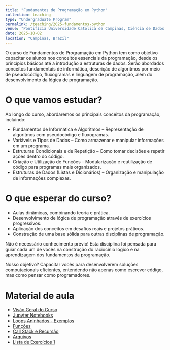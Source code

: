 ```yaml
---
title: "Fundamentos de Programação em Python"
collection: teaching
type: "Undergraduate Program"
permalink: /teaching/2025-fundamentos-python
venue: "Pontifícia Universidade Católica de Campinas, Ciência de Dados e Inteligência Artificial"
date: 2025-10-02
location: "Campinas, Brazil"
---
```


O curso de Fundamentos de Programação em Python tem como objetivo capacitar os alunos nos conceitos essenciais da programação, desde os princípios básicos até a introdução a estruturas de dados. Serão abordados conceitos fundamentais de informática, descrição de algoritmos por meio de pseudocódigo, fluxogramas e linguagem de programação, além do desenvolvimento da lógica de programação. 

# O que vamos estudar?

Ao longo do curso, abordaremos os principais conceitos da programação, incluindo:

- Fundamentos de Informática e Algoritmos – Representação de algoritmos com pseudocódigo e fluxogramas.
- Variáveis e Tipos de Dados – Como armazenar e manipular informações em um programa.
- Estruturas Condicionais e de Repetição – Como tomar decisões e repetir ações dentro do código.
- Criação e Utilização de Funções – Modularização e reutilização de código para programas mais organizados.
- Estruturas de Dados (Listas e Dicionários) – Organização e manipulação de informações complexas.

# O que esperar do curso?

- Aulas dinâmicas, combinando teoria e prática.
- Desenvolvimento de lógica de programação através de exercícios progressivos.
- Aplicação dos conceitos em desafios reais e projetos práticos.
- Construção de uma base sólida para outras disciplinas de programação.

Não é necessário conhecimento prévio! Esta disciplina foi pensada para guiar cada um de vocês na construção do raciocínio lógico e na aprendizagem dos fundamentos da programação.

Nosso objetivo? Capacitar vocês para desenvolverem soluções computacionais eficientes, entendendo não apenas como escrever código, mas como pensar como programadores.


# Material de aula

- [Visão Geral do Curso](https://denmartins.github.io/files/lectures/01-FP-VisaoGeral.pdf)
- [Jupyter Notebooks](https://denmartins.github.io/fundamentos-python-book)
- [Loops Aninhados - Exemplos](https://denmartins.github.io/files/lectures/FP-Exercicios-Loop-Aninhados.pdf)
- [Funções](https://denmartins.github.io/files/lectures/05-FP-Funcoes.pdf)
- [Call Stack e Recursão](https://denmartins.github.io/files/lectures/06-FP-CallStack-Recursao.pdf)
- [Arquivos](https://denmartins.github.io/files/lectures/FP-AspectosDados.pdf)
- [Lista de Exercícios 1](https://denmartins.github.io/files/lectures/FP-Lista-1.pdf)